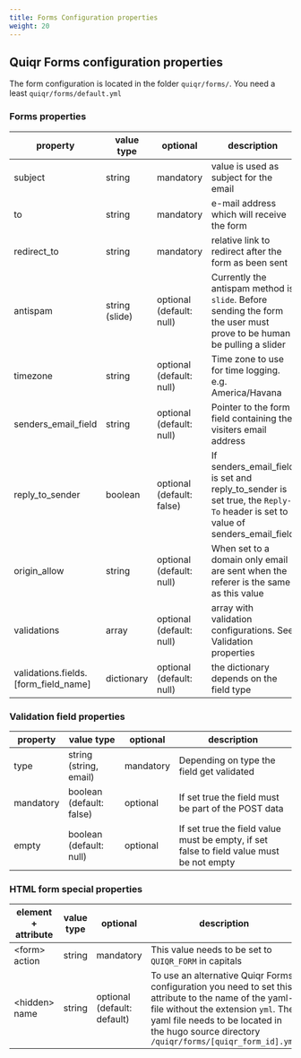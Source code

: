 ```yaml
---
title: Forms Configuration properties
weight: 20
---
```


## Quiqr Forms configuration properties

The form configuration is located in the folder `quiqr/forms/`. You need a
least `quiqr/forms/default.yml`

### Forms properties

| property                             | value type     | optional                  | description                                                                                                                 |
|--------------------------------------|----------------|---------------------------|-----------------------------------------------------------------------------------------------------------------------------|
| subject                              | string         | mandatory                 | value is used as subject for the email                                                                                      |
| to                                   | string         | mandatory                 | e-mail address which will receive the form                                                                                  |
| redirect_to                          | string         | mandatory                 | relative link to redirect after the form as been sent                                                                       |
| antispam                             | string (slide) | optional (default: null)  | Currently the antispam method is `slide`. Before sending the form the user must prove to be human be pulling a slider       |
| timezone                             | string         | optional (default: null)  | Time zone to use for time logging. e.g. America/Havana                                                                      |
| senders_email_field                  | string         | optional (default: null)  | Pointer to the form field containing the visiters email address                                                             |
| reply_to_sender                      | boolean        | optional (default: false) | If senders_email_field is set and reply_to_sender is set true, the `Reply-To` header is set to value of senders_email_field |
| origin_allow                         | string         | optional (default: null)  | When set to a domain only email are sent when the referer is the same as this value                                         |
| validations                          | array          | optional (default: null)  | array with validation configurations. See Validation properties                                                             |
| validations.fields.[form_field_name] | dictionary     | optional (default: null)  | the dictionary depends on the field type                                                                                    |

### Validation field properties

| property  | value type               | optional  | description                                                                              |
|-----------|--------------------------|-----------|------------------------------------------------------------------------------------------|
| type      | string (string, email)   | mandatory | Depending on type the field get validated                                                |
| mandatory | boolean (default: false) | optional  | If set true the field must be part of the POST data                                      |
| empty     | boolean (default: null)  | optional  | If set true the field value must be empty, if set false to field value must be not empty |

### HTML form special properties

| element + attribute | value type | optional                    | description                                                                                                                                                                                                                                 |
|---------------------|------------|-----------------------------|---------------------------------------------------------------------------------------------------------------------------------------------------------------------------------------------------------------------------------------------|
| \<form\> action     | string     | mandatory                   | This value needs to be set to `QUIQR_FORM` in capitals                                                                                                                                                                                        |
| \<hidden\> name     | string     | optional (default: default) | To use an alternative Quiqr Forms configuration you need to set this attribute to the name of the yaml-file without the extension `yml`. The yaml file needs to be located in the hugo source directory `/quiqr/forms/[quiqr_form_id].yml` |


